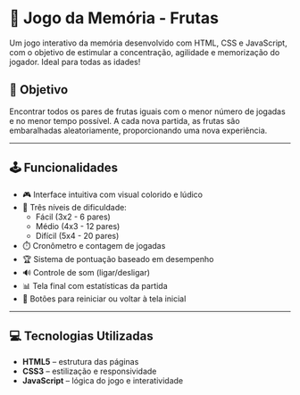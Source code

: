 # 🍎 Jogo da Memória - Frutas

Um jogo interativo da memória desenvolvido com HTML, CSS e JavaScript, com o objetivo de estimular a concentração, agilidade e memorização do jogador. Ideal para todas as idades!

## 🎯 Objetivo

Encontrar todos os pares de frutas iguais com o menor número de jogadas e no menor tempo possível. A cada nova partida, as frutas são embaralhadas aleatoriamente, proporcionando uma nova experiência.

---

## 🕹️ Funcionalidades

- 🎮 Interface intuitiva com visual colorido e lúdico
- 🧠 Três níveis de dificuldade:
  - Fácil (3x2 - 6 pares)
  - Médio (4x3 - 12 pares)
  - Difícil (5x4 - 20 pares)
- ⏱️ Cronômetro e contagem de jogadas
- 🏆 Sistema de pontuação baseado em desempenho
- 🔊 Controle de som (ligar/desligar)
- 📊 Tela final com estatísticas da partida
- 🔄 Botões para reiniciar ou voltar à tela inicial

---

## 💻 Tecnologias Utilizadas

- **HTML5** – estrutura das páginas  
- **CSS3** – estilização e responsividade  
- **JavaScript** – lógica do jogo e interatividade
